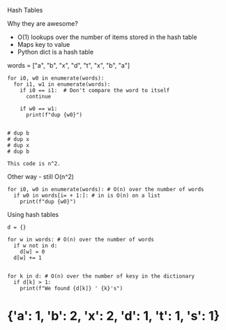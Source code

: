 Hash Tables

Why they are awesome?

* O(1) lookups over the number of items stored in the hash table
* Maps key to value
* Python dict is a hash table

words = ["a", "b", "x", "d", "t", "x", "b", "a"]


```
for i0, w0 in enumerate(words):
  for i1, w1 in enumerate(words):
    if i0 == i1:  # Don't compare the word to itself
      continue

    if w0 == w1:
      print(f"dup {w0}")


# dup b
# dup x
# dup x
# dup b

This code is n^2.
```

Other way - still O(n^2)

```
for i0, w0 in enumerate(words): # O(n) over the number of words
  if w0 in words[i= + 1:]: # in is O(n) on a list
    print(f"dup {w0}")
```

Using hash tables
```
d = {}

for w in words: # O(n) over the number of words
  if w not in d:
    d[w] = 0
  d[w] += 1


for k in d: # O(n) over the number of kesy in the dictionary
  if d[k] > 1:
    print(f"We found {d[k]} ' {k}'s")
```

# {'a': 1, 'b': 2, 'x': 2, 'd': 1, 't': 1, 's': 1}
